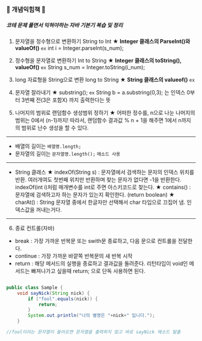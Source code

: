 ### 💛 개념익힘책 💛
##### 코테 문제 풀면서 익혀야하는 자바 기본기 복습 및 정리


1. 문자열을 정수형으로 변환하기 String to Int
★ **Integer 클래스의 ParseInt()와 valueOf()**
`ex`  int i = Integer.parseInt(s_num);

2. 정수형을 문자열로 변환하기 Int to String
★ **Integer 클래스의 toString(), valueOf()**
`ex` String s_num = Integer.toString(i_num);

3. long 자료형을 String으로 변환 long to String
★ **String 클래스의 valueof()**
`ex` 


4. 문자열 잘라내기
★ substring();
`ex` String b = a.substring(0,3); 는 인덱스 0부터 3번째 전(3은 포함X) 까지 출력한다는 뜻

5. 나머지의 범위로 랜덤함수 생성범위 정하기
★ 어떠한 정수를, n으로 나눈 나머지의 범위는 0에서 (n-1)까지!
  따라서, 랜덤함수 결과값 % n + 1을 해주면 1에서 n까지의 범위로 난수 생성을 할 수 있다.
---
- 배열의 길이는 `배열명.length;`
- 문자열의 길이는 `문자열명.length();` `메소드 사용`

---


* String 클래스
★ indexOf(String s) : 문자열에서 검색하는 문자의 인덱스 위치를 반환. 여러개여도 첫번째 위치만 반환하며 찾는 문자가 없다면 -1을 반환한다.   indexOf(int i)처럼 매개변수를 int로 주면 아스키코드로 찾는다.
★ contains() : 문자열에 검색하고자 하는 문자가 있는지 확인한다. (return boolean)
★ charAt() : String 문자열 중에서 한글자만 선택해서 char 타입으로 끄집어 냄. 인덱스값을 꺼내는거다.

---

6. 종료 컨트롤(자바)
- break : 가장 가까운 반복문 또는 swith문 종료하고, 다음 문으로 컨트롤을 전달한다.
- continue :  가장 가까운 바깥쪽 반복문의 새 반복 시작
- return : 해당 메서드의 실행을 종료하고 결과값을 돌려준다. 리턴타입이 void인 메서드는   빠져나가고 싶을때 return; 으로 단독 사용하면 된다.

```java

public class Sample {
    void sayNick(String nick) {
        if ("fool".equals(nick)) {
            return;
        }
        System.out.println("나의 별명은 "+nick+" 입니다.");
    }

//fool이라는 문자열이 들어오면 문자열을 출력하지 않고 바로 sayNick 메소드 탈출
```
